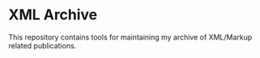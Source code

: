 # XML Archive

This repository contains tools for maintaining my archive of XML/Markup related publications.
